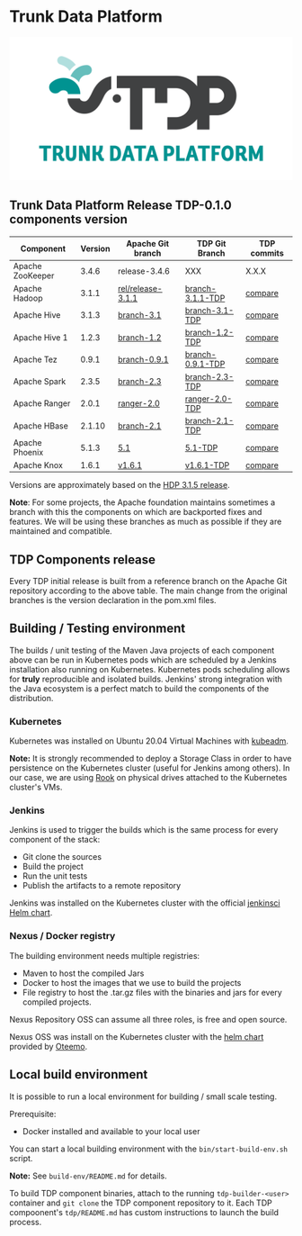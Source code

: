 # Trunk Data Platform

![](static/tdp_logo.png)

## Trunk Data Platform Release TDP-0.1.0 components version

| Component          | Version       | Apache Git branch |  TDP Git Branch    |  TDP commits  |
| -------------------|---------------|-------------------|--------------------|---------------|
| Apache ZooKeeper   | 3.4.6         | release-3.4.6     |  XXX               |    X.X.X         |
| Apache Hadoop      | 3.1.1         | [rel/release-3.1.1](https://github.com/apache/hadoop/commits/branch-3.1.1) |  [branch-3.1.1-TDP](https://github.com/TOSIT-IO/hadoop/commits/branch-3.1.1-TDP)  |  [compare](https://github.com/TOSIT-IO/hadoop/compare/branch-3.1.1...branch-3.1.1-TDP) |
| Apache Hive        | 3.1.3         | [branch-3.1](https://github.com/apache/hive/commits/branch-3.1)            |  [branch-3.1-TDP](https://github.com/TOSIT-IO/hive/commits/branch-3.1-TDP)      |  [compare](https://github.com/TOSIT-IO/hive/compare/branch-3.1...branch-3.1-TDP)       |
| Apache Hive 1      | 1.2.3         | [branch-1.2](https://github.com/apache/hive/commits/branch-1.2)            |  [branch-1.2-TDP](https://github.com/TOSIT-IO/hive/commits/branch-1.2-TDP)      |  [compare](https://github.com/TOSIT-IO/hive/compare/branch-1.2...branch-1.2-TDP)       |
| Apache Tez         | 0.9.1         | [branch-0.9.1](https://github.com/apache/tez/commits/branch-0.9.1)         |  [branch-0.9.1-TDP](https://github.com/TOSIT-IO/tez/commits/branch-0.9.1-TDP)     |  [compare](https://github.com/TOSIT-IO/tez/compare/branch-0.9.1...branch-0.9.1-TDP)    |
| Apache Spark       | 2.3.5         | [branch-2.3](https://github.com/apache/spark/commits/branch-2.3)           |  [branch-2.3-TDP](https://github.com/TOSIT-IO/spark/commits/branch-2.3-TDP)     |  [compare](https://github.com/TOSIT-IO/spark/compare/branch-2.3...branch-2.3-TDP) |
| Apache Ranger      | 2.0.1         | [ranger-2.0](https://github.com/TOSIT-IO/ranger/tree/ranger-2.0)        |  [ranger-2.0-TDP](https://github.com/TOSIT-IO/ranger/tree/ranger-2.0-TDP)    |  [compare](https://github.com/TOSIT-IO/ranger/compare/ranger-2.0...ranger-2.0-TDP)    
| Apache HBase       | 2.1.10        |  [branch-2.1](https://github.com/TOSIT-IO/hbase/commits/branch-2.1)      |   [branch-2.1-TDP](https://github.com/TOSIT-IO/hbase/commits/branch-2.1-TDP)  |  [compare](https://github.com/TOSIT-IO/hbase/compare/branch-2.1...branch-2.1-TDP)
| Apache Phoenix     | 5.1.3         |  [5.1](https://github.com/TOSIT-IO/phoenix/commits/5.1)            |   [5.1-TDP](https://github.com/TOSIT-IO/phoenix/commits/5.1-TDP)              |  [compare](https://github.com/TOSIT-IO/phoenix/compare/5.1...5.1-TDP)
| Apache Knox   | 1.6.1 |   [v1.6.1](https://github.com/TOSIT-IO/knox/commits/v1.6.1)  |   [v1.6.1-TDP](https://github.com/TOSIT-IO/knox/commits/v1.6.1-TDP)  |   [compare](https://github.com/TOSIT-IO/knox/compare/v1.6.1...v1.6.1-TDP)

Versions are approximately based on the [HDP 3.1.5 release](https://docs.cloudera.com/HDPDocuments/HDP3/HDP-3.1.5/release-notes/content/hdp_relnotes.html).

**Note**: For some projects, the Apache foundation maintains sometimes a branch with this the components on which are backported fixes and features. We will be using these branches as much as possible if they are maintained and compatible.

## TDP Components release

Every TDP initial release is built from a reference branch on the Apache Git repository according to the above table. The main change from the original branches is the version declaration in the pom.xml files.

## Building / Testing environment

The builds / unit testing of the Maven Java projects of each component above can be run in Kubernetes pods which are scheduled by a Jenkins installation also running on Kubernetes.
Kubernetes pods scheduling allows for **truly** reproducible and isolated builds. Jenkins' strong integration with the Java ecosystem is a perfect match to build the components of the distribution.

### Kubernetes

Kubernetes was installed on Ubuntu 20.04 Virtual Machines with [kubeadm](https://kubernetes.io/docs/setup/production-environment/tools/kubeadm/create-cluster-kubeadm/).

**Note:** It is strongly recommended to deploy a Storage Class in order to have persistence on the Kubernetes cluster (useful for Jenkins among others). In our case, we are using [Rook](https://rook.io/) on physical drives attached to the Kubernetes cluster's VMs.

### Jenkins

Jenkins is used to trigger the builds which is the same process for every component of the stack:
- Git clone the sources
- Build the project
- Run the unit tests
- Publish the artifacts to a remote repository

Jenkins was installed on the Kubernetes cluster with the official [jenkinsci Helm chart](https://github.com/jenkinsci/helm-charts).

### Nexus / Docker registry

The building environment needs multiple registries:
- Maven to host the compiled Jars
- Docker to host the images that we use to build the projects
- File registry to host the .tar.gz files with the binaries and jars for every compiled projects.

Nexus Repository OSS can assume all three roles, is free and open source.

Nexus OSS was install on the Kubernetes cluster with the [helm chart](https://github.com/Oteemo/charts/tree/master/charts/sonatype-nexus) provided by [Oteemo](https://github.com/Oteemo).

## Local build environment

It is possible to run a local environment for  building / small scale testing.

Prerequisite:
- Docker installed and available to your local user

You can start a local building environment with the `bin/start-build-env.sh` script.

**Note:** See `build-env/README.md` for details.

To build TDP component binaries, attach to the running `tdp-builder-<user>` container and `git clone` the TDP component repository to it. Each TDP compoonent's `tdp/README.md` has custom instructions to launch the build process.
